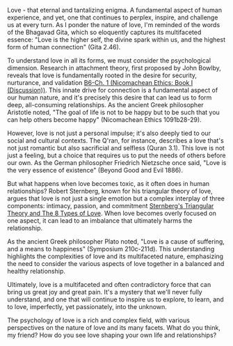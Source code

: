 Love - that eternal and tantalizing enigma. A fundamental aspect of human experience, and yet, one that continues to perplex, inspire, and challenge us at every turn. As I ponder the nature of love, I'm reminded of the words of the Bhagavad Gita, which so eloquently captures its multifaceted essence: "Love is the higher self, the divine spark within us, and the highest form of human connection" (Gita 2.46).

To understand love in all its forms, we must consider the psychological dimension. Research in attachment theory, first proposed by John Bowlby, reveals that love is fundamentally rooted in the desire for security, nurturance, and validation [B6-Ch. 1 (Nicomachean Ethics: Book I (Discussion))](https://www.reddit.com/r/BettermentBookClub/comments/383bke/b6ch_1_nicomachean_ethics_book_i_discussion/). This innate drive for connection is a fundamental aspect of our human nature, and it's precisely this desire that can lead us to form deep, all-consuming relationships. As the ancient Greek philosopher Aristotle noted, "The goal of life is not to be happy but to be such that you can help others become happy" (Nicomachean Ethics 1091b28-29).

However, love is not just a personal impulse; it's also deeply tied to our social and cultural contexts. The Q'ran, for instance, describes a love that's not just romantic but also sacrificial and selfless (Quran 3.1). This love is not just a feeling, but a choice that requires us to put the needs of others before our own. As the German philosopher Friedrich Nietzsche once said, "Love is the very essence of existence" (Beyond Good and Evil 1886).

But what happens when love becomes toxic, as it often does in human relationships? Robert Sternberg, known for his triangular theory of love, argues that love is not just a single emotion but a complex interplay of three components: intimacy, passion, and commitment [Sternberg's Triangular Theory and The 8 Types of Love](https://www.simplypsychology.org/types-of-love-we-experience.html). When love becomes overly focused on one aspect, it can lead to an imbalance that ultimately harms the relationship.

As the ancient Greek philosopher Plato noted, "Love is a cause of suffering, and a means to happiness" (Symposium 210c-211d). This understanding highlights the complexities of love and its multifaceted nature, emphasizing the need to consider the various aspects of love together in a balanced and healthy relationship.

Ultimately, love is a multifaceted and often contradictory force that can bring us great joy and great pain. It's a mystery that we'll never fully understand, and one that will continue to inspire us to explore, to learn, and to love, imperfectly, yet passionately, into the unknown.

The psychology of love is a rich and complex field, with various perspectives on the nature of love and its many facets. What do you think, my friend? How do you see love shaping your own life and relationships?